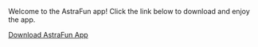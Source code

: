 Welcome to the AstraFun app! Click the link below to download and enjoy the app.

[Download AstraFun App](https://drive.google.com/uc?export=download&id=17KbtAciePl1Q6fTCdWBfUSIV1sXVWIsO)
